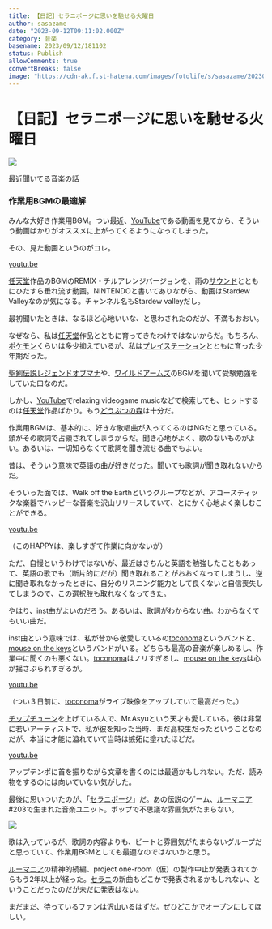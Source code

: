 ```yaml
---
title: 【日記】セラニポージに思いを馳せる火曜日
author: sasazame
date: "2023-09-12T09:11:02.000Z"
category: 音楽
basename: 2023/09/12/181102
status: Publish
allowComments: true
convertBreaks: false
image: "https://cdn-ak.f.st-hatena.com/images/fotolife/s/sasazame/20230908/20230908202155.png"
---
```

# 【日記】セラニポージに思いを馳せる火曜日

![](https://cdn-ak.f.st-hatena.com/images/fotolife/s/sasazame/20230908/20230908202155.png)

最近聞いてる音楽の話

<!-- Extended Body -->

### 作業用BGMの最適解

みんな大好き作業用BGM。つい最近、[YouTube](https://d.hatena.ne.jp/keyword/YouTube)である動画を見てから、そういう動画ばかりがオススメに上がってくるようになってしまった。

その、見た動画というのがコレ。

[youtu.be](https://youtu.be/EvMCUh95Qxw?si=ZwvDZRL2JOA6tJGK)

[任天堂](https://d.hatena.ne.jp/keyword/%C7%A4%C5%B7%C6%B2)作品のBGMのREMIX・チルアレンジバージョンを、雨の[サウンド](https://d.hatena.ne.jp/keyword/%A5%B5%A5%A6%A5%F3%A5%C9)とともにひたすら垂れ流す動画。NINTENDOと書いてありながら、動画はStardew Valleyなのが気になる。チャンネル名もStardew valleyだし。

最初聞いたときは、なるほど心地いいな、と思わされたのだが、不満もおおい。

なぜなら、私は[任天堂](https://d.hatena.ne.jp/keyword/%C7%A4%C5%B7%C6%B2)作品とともに育ってきたわけではないからだ。もちろん、[ポケモン](https://d.hatena.ne.jp/keyword/%A5%DD%A5%B1%A5%E2%A5%F3)くらいは多少抑えているが、私は[プレイステーション](https://d.hatena.ne.jp/keyword/%A5%D7%A5%EC%A5%A4%A5%B9%A5%C6%A1%BC%A5%B7%A5%E7%A5%F3)とともに育った少年期だった。

[聖剣伝説レジェンドオブマナ](https://d.hatena.ne.jp/keyword/%C0%BB%B7%F5%C5%C1%C0%E2%A5%EC%A5%B8%A5%A7%A5%F3%A5%C9%A5%AA%A5%D6%A5%DE%A5%CA)や、[ワイルドアームズ](https://d.hatena.ne.jp/keyword/%A5%EF%A5%A4%A5%EB%A5%C9%A5%A2%A1%BC%A5%E0%A5%BA)のBGMを聞いて受験勉強をしていた口なのだ。

しかし、[YouTube](https://d.hatena.ne.jp/keyword/YouTube)でrelaxing videogame musicなどで検索しても、ヒットするのは[任天堂](https://d.hatena.ne.jp/keyword/%C7%A4%C5%B7%C6%B2)作品ばかり。もう[どうぶつの森](https://d.hatena.ne.jp/keyword/%A4%C9%A4%A6%A4%D6%A4%C4%A4%CE%BF%B9)は十分だ。

作業用BGMは、基本的に、好きな歌唱曲が入ってくるのはNGだと思っている。頭がその歌詞で占領されてしまうからだ。聞き心地がよく、歌のないものがよい。あるいは、一切知らなくて歌詞を聞き流せる曲でもよい。

昔は、そういう意味で英語の曲が好きだった。聞いても歌詞が聞き取れないからだ。

そういった面では、Walk off the Earthというグループなどが、アコースティックな楽器でハッピーな音楽を沢山リリースしていて、とにかく心地よく楽しむことができる。

[youtu.be](https://youtu.be/IbVoo7YLWnI?si=u7_Mw05jo_-rHd0A)

（このHAPPYは、楽しすぎて作業に向かないが）

ただ、自慢というわけではないが、最近はきちんと英語を勉強したこともあって、英語の歌でも（断片的にだが）聞き取れることがおおくなってしまうし、逆に聞き取れなかったときに、自分のリスニング能力として良くないと自信喪失してしまうので、この選択肢も取れなくなってきた。

やはり、inst曲がよいのだろう。あるいは、歌詞がわからない曲。わからなくてもいい曲だ。

inst曲という意味では、私が昔から敬愛しているの[toconoma](https://d.hatena.ne.jp/keyword/toconoma)というバンドと、[mouse on the keys](https://d.hatena.ne.jp/keyword/mouse%20on%20the%20keys)というバンドがいる。どちらも最高の音楽が楽しめるし、作業中に聞くのも悪くない。[toconoma](https://d.hatena.ne.jp/keyword/toconoma)はノリすぎるし、[mouse on the keys](https://d.hatena.ne.jp/keyword/mouse%20on%20the%20keys)は心が揺さぶられすぎるが。

[youtu.be](https://youtu.be/h1DLhfQSofo?si=aF5NNX69bslF2MnU)

（つい３日前に、[toconoma](https://d.hatena.ne.jp/keyword/toconoma)がライブ映像をアップしていて最高だった。）

[チップチューン](https://d.hatena.ne.jp/keyword/%A5%C1%A5%C3%A5%D7%A5%C1%A5%E5%A1%BC%A5%F3)を上げている人で、Mr.Asyuという天才も愛している。彼は非常に若いアーティストで、私が彼を知った当時、まだ高校生だったということなのだが、本当に才能に溢れていて当時は嫉妬に塗れたほどだ。

[youtu.be](https://youtu.be/6kQsia2fvwg?si=crR5ia0a_e0J6VI4)

アップテンポに首を振りながら文章を書くのには最適かもしれない。ただ、読み物をするのには向いていない気がした。

最後に思いついたのが、「[セラニポージ](https://d.hatena.ne.jp/keyword/%A5%BB%A5%E9%A5%CB%A5%DD%A1%BC%A5%B8)」だ。あの伝説のゲーム、[ルーマニア](https://d.hatena.ne.jp/keyword/%A5%EB%A1%BC%A5%DE%A5%CB%A5%A2) #203で生まれた音楽ユニット。ポップで不思議な雰囲気がたまらない。

![](https://m.media-amazon.com/images/I/71Qf8oR5-fL._AC_SL1500_.jpg)

歌は入っているが、歌詞の内容よりも、ビートと雰囲気がたまらないグループだと思っていて、作業用BGMとしても最適なのではないかと思う。

[ルーマニア](https://d.hatena.ne.jp/keyword/%A5%EB%A1%BC%A5%DE%A5%CB%A5%A2)の精神的続編、project one-room（仮）の製作中止が発表されてからもう2年以上が経った。[セラニ](https://d.hatena.ne.jp/keyword/%A5%BB%A5%E9%A5%CB)の新曲もどこかで発表されるかもしれない、ということだったのだが未だに発表はない。

まだまだ、待っているファンは沢山いるはずだ。ぜひどこかでオープンにしてほしい。